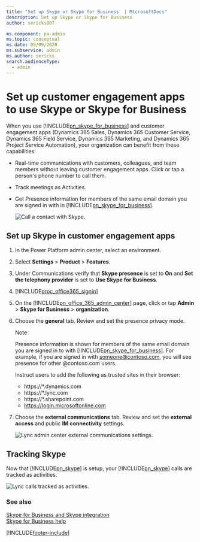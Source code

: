 ```yaml
---
title: "Set up Skype or Skype for Business  | MicrosoftDocs"
description: Set up Skype or Skype for Business 
author: sericks007

ms.component: pa-admin
ms.topic: conceptual
ms.date: 09/09/2020
ms.subservice: admin
ms.author: sericks
search.audienceType: 
  - admin
---
```

# Set up customer engagement apps to use Skype or Skype for Business

When you use [!INCLUDE[pn_skype_for_business](../includes/pn-skype-for-business.md)] and customer engagement apps (Dynamics 365 Sales, Dynamics 365 Customer Service, Dynamics 365 Field Service, Dynamics 365 Marketing, and Dynamics 365 Project Service Automation), your organization can benefit from these capabilities:  
  
- Real-time communications with customers, colleagues, and team members without leaving customer engagement apps. Click or tap a person's phone number to call them.  
  
- Track meetings as Activities.  
  
- Get Presence information for members of the same email domain you are signed in with in [!INCLUDE[pn_skype_for_business](../includes/pn-skype-for-business.md)].  
  
  ![Call a contact with Skype.](../admin/media/crm-itpro-crmo365tg2-kimpresence.png "Call a contact with Skype")  
  
## Set up Skype in customer engagement apps


1. In the Power Platform admin center, select an environment. 

2. Select **Settings** > **Product** > **Features**.  
  
4. Under Communications verify that **Skype presence** is set to **On** and **Set the telephony provider** is set to **Use Skype for Business**.
  
5. [!INCLUDE[proc_office365_signin](../includes/proc-office365-signin.md)]  
  
6. On the [!INCLUDE[pn_office_365_admin_center](../includes/pn-office-365-admin-center.md)] page, click or tap **Admin** > **Skype for Business** > **organization**.  
  
7. Choose the **general** tab. Review and set the presence privacy mode.  
  
   > [!NOTE]
   > Presence information is shown for members of the same email domain you are signed in to with [!INCLUDE[pn_skype_for_business](../includes/pn-skype-for-business.md)]. For example, if you are signed in with someone@contoso.com, you will see presence for other @contoso.com users.  
   > 
   > Instruct users to add the following as trusted sites in their browser:  
   > 
   > - https://*.dynamics.com  
   > - https://*.lync.com  
   > - https://*.sharepoint.com  
   > - https://login.microsoftonline.com  
  
8. Choose the **external communications** tab. Review and set the **external access** and public **IM connectivity** settings.  
  
   ![Lync admin center external communications settings.](../admin/media/crm-itpro-crmo365tg2-lyncsettingsexternal.png "Lync admin center external communications settings")  
  
## Tracking Skype  
 Now that [!INCLUDE[pn_skype](../includes/pn-skype.md)] is setup, your [!INCLUDE[pn_skype](../includes/pn-skype.md)] calls are tracked as activities.  
  
 ![Lync calls tracked as activities.](../admin/media/crm-itpro-crmo365tg2-lynctrack.png "Lync calls tracked as activities")  
  
### See also 
 [Skype for Business and Skype integration](skype-business-integration.md)   
 [Skype for Business help](https://support.office.com/skype-for-business)


[!INCLUDE[footer-include](../includes/footer-banner.md)]
